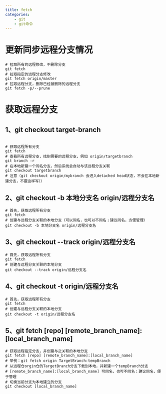 ```yaml
---
title: fetch
categories:
	- git
	- git命令
---
```

# 更新同步远程分支情况

```shell
# 拉取所有的远程修改，不删除分支
git fetch
# 拉取指定的远程分支修改
git fetch origin/master
# 拉取远程分支，删除已经被删除的远程分支
git fetch -p/--prune
```

# 获取远程分支


## 1、git checkout target-branch

```

# 获取远程所有分支
git fetch
# 查看所有远程分支，找到需要的远程分支，例如 origin/targetbranch
git branch -r
# 在本地新建一个同名分支，然后系统会自动与该远程分支关联
git checkout targetbranch
# 注意（git checkout origin/mybranch 会进入detached head状态，不会在本地新建分支，不要这样写））
```


## 2、git checkout -b 本地分支名 origin/远程分支名

```
# 首先，获取远程所有分支
git fetch
# 创建与远程分支关联的本地分支（可以同名，也可以不同名；建议同名，方便管理）
git checkout -b 本地分支名 origin/远程分支名
```

## 3、git checkout --track origin/远程分支名

```
# 首先，获取远程所有分支
git fetch
# 创建与远程分支关联的本地分支
git checkout --track origin/远程分支名
```

## 4、git checkout -t origin/远程分支名

```
# 首先，获取远程所有分支
git fetch
# 创建与远程分支关联的本地分支
git checkout -t origin/远程分支名
```

## 5、git fetch [repo] [remote_branch_name]:[local_branch_name]

```
# 获取远程指定分支，并创建与之关联的本地分支
git fetch [repo] [remote_branch_name]:[local_branch_name]  
# 举例：git fetch origin TargetBranch:tempBranch  
# 从远程仓orgin仓的TargetBranch分支下载到本地，并新建一个tempBranch分支
# [remote_branch_name]:[local_branch_name] 可同名，也可不同名；建议同名，便于管理
# 切换当前分支为本地建立的分支
git checkout [local_branch_name]
```
